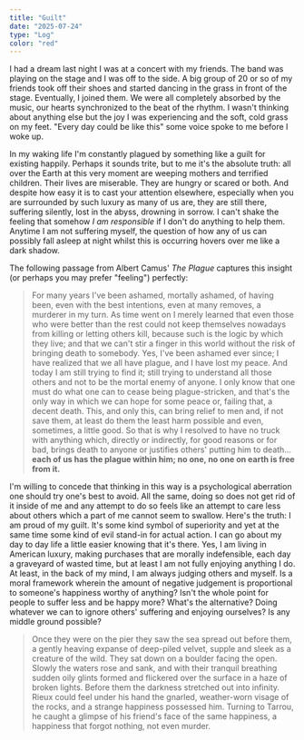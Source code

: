 ```yaml
---
title: "Guilt"
date: "2025-07-24"
type: "Log"
color: "red"
---
```


I had a dream last night I was at a concert with my friends. The band was playing on the stage and I was off to the side. A big group of 20 or so of my friends took off their shoes and started dancing in the grass in front of the stage. Eventually, I joined them. We were all completely absorbed by the music, our hearts synchronized to the beat of the rhythm. I wasn't thinking about anything else but the joy I was experiencing and the soft, cold grass on my feet. "Every day could be like this" some voice spoke to me before I woke up.

In my waking life I'm constantly plagued by something like a guilt for existing happily. Perhaps it sounds trite, but to me it's the absolute truth: all over the Earth at this very moment are weeping mothers and terrified children. Their lives are miserable. They are hungry or scared or both. And despite how easy it is to cast your attention elsewhere, especially when you are surrounded by such luxury as many of us are, they are still there, suffering silently, lost in the abyss, drowning in sorrow. I can't shake the feeling that somehow *I am responsible* if I don't do anything to help them. Anytime I am not suffering myself, the question of how any of us can possibly fall asleep at night whilst this is occurring hovers over me like a dark shadow.

The following passage from Albert Camus' *The Plague* captures this insight (or perhaps you may prefer "feeling") perfectly:

>For many years I've been ashamed, mortally ashamed, of having been, even with the best intentions, even at many removes, a murderer in my turn. As time went on I merely learned that even those who were better than the rest could not keep themselves nowadays from killing or letting others kill, because such is the logic by which they live; and that we can't stir a finger in this world without the risk of bringing death to somebody. Yes, I've been ashamed ever since; I have realized that we all have plague, and I have lost my peace. And today I am still trying to find it; still trying to understand all those others and not to be the mortal enemy of anyone. I only know that one must do what one can to cease being plague-stricken, and that's the only way in which we can hope for some peace or, failing that, a decent death. This, and only this, can bring relief to men and, if not save them, at least do them the least harm possible and even, sometimes, a little good. So that is why I resolved to have no truck with anything which, directly or indirectly, for good reasons or for bad, brings death to anyone or justifies others' putting him to death... **each of us has the plague within him; no one, no one on earth is free from it.** 

I'm willing to concede that thinking in this way is a psychological aberration one should try one's best to avoid. All the same, doing so does not get rid of it inside of me and any attempt to do so feels like an attempt to care less about others which a part of me cannot seem to swallow. Here's the truth: I am proud of my guilt. It's some kind symbol of superiority and yet at the same time some kind of evil stand-in for actual action. I can go about my day to day life a little easier knowing that it's there. Yes, I am living in American luxury, making purchases that are morally indefensible, each day a graveyard of wasted time, but at least I am not fully enjoying anything I do. At least, in the back of my mind, I am always judging others and myself. Is a moral framework wherein the amount of negative judgement is proportional to someone's happiness worthy of anything? Isn't the whole point for people to suffer less and be happy more? What's the alternative? Doing whatever we can to ignore others' suffering and enjoying ourselves? Is any middle ground possible? 

>Once they were on the pier they saw the sea spread out before them, a gently heaving expanse of deep-piled velvet, supple and sleek as a creature of the wild. They sat down on a boulder facing the open. Slowly the waters rose and sank, and with their tranquil breathing sudden oily glints formed and flickered over the surface in a haze of broken lights. Before them the darkness stretched out into infinity. Rieux could feel under his hand the gnarled, weather-worn visage of the rocks, and a strange happiness possessed him. Turning to Tarrou, he caught a glimpse of his friend's face of the same happiness, a happiness that forgot nothing, not even murder.